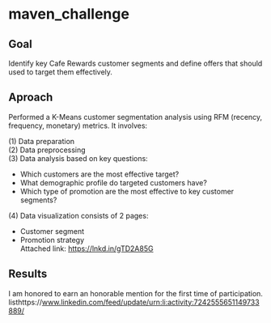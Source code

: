 # maven_challenge
## Goal
Identify key Cafe Rewards customer segments and define offers that should used to target them effectively.

## Aproach
Performed a K-Means customer segmentation analysis using RFM (recency, frequency, monetary) metrics. It involves:

(1) Data preparation  
(2) Data preprocessing  
(3) Data analysis based on key questions:  
+ Which customers are the most effective target?
+ What demographic profile do targeted customers have?
+ Which type of promotion are the most effective to key customer segments?
  
(4) Data visualization consists of 2 pages:  
+ Customer segment
+ Promotion strategy  
Attached link: https://lnkd.in/gTD2A85G

## Results
I am honored to earn an honorable mention for the first time of participation.
listhttps://www.linkedin.com/feed/update/urn:li:activity:7242555651149733889/
